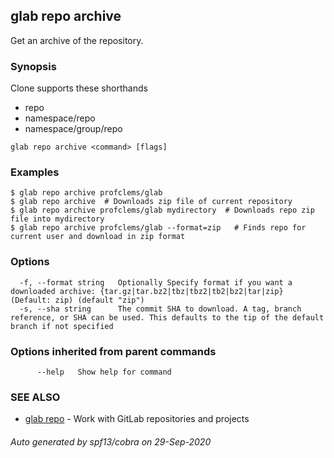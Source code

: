 ## glab repo archive

Get an archive of the repository.

### Synopsis

Clone supports these shorthands
- repo
- namespace/repo
- namespace/group/repo


```
glab repo archive <command> [flags]
```

### Examples

```
$ glab repo archive profclems/glab
$ glab repo archive  # Downloads zip file of current repository
$ glab repo archive profclems/glab mydirectory  # Downloads repo zip file into mydirectory
$ glab repo archive profclems/glab --format=zip   # Finds repo for current user and download in zip format

```

### Options

```
  -f, --format string   Optionally Specify format if you want a downloaded archive: {tar.gz|tar.bz2|tbz|tbz2|tb2|bz2|tar|zip} (Default: zip) (default "zip")
  -s, --sha string      The commit SHA to download. A tag, branch reference, or SHA can be used. This defaults to the tip of the default branch if not specified
```

### Options inherited from parent commands

```
      --help   Show help for command
```

### SEE ALSO

* [glab repo](glab_repo.md)	 - Work with GitLab repositories and projects

###### Auto generated by spf13/cobra on 29-Sep-2020
